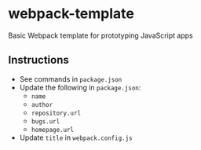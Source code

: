 # webpack-template

Basic Webpack template for prototyping JavaScript apps

## Instructions
* See commands in `package.json`
* Update the following in `package.json`:
  * `name`
  * `author`
  * `repository.url`
  * `bugs.url`
  * `homepage.url`
* Update `title` in `webpack.config.js`

